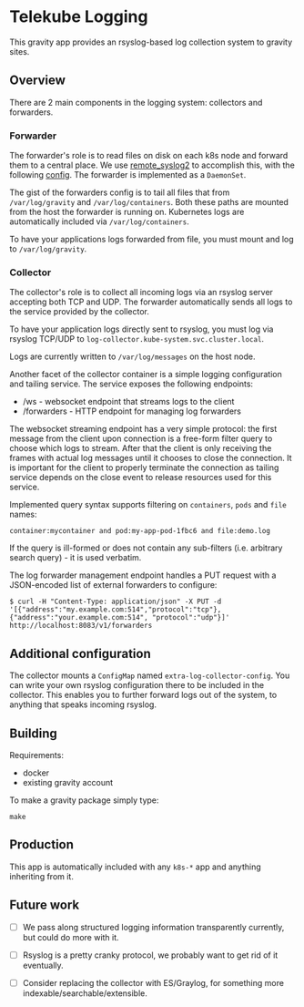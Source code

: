 # Telekube Logging

This gravity app provides an rsyslog-based log collection system to gravity sites.

## Overview

There are 2 main components in the logging system: collectors and forwarders.

### Forwarder

The forwarder's role is to read files on disk on each k8s node and forward them
to a central place. We use [remote_syslog2](https://github.com/papertrail/remote_syslog2)
to accomplish this, with the following [config](images/forwarder/remote_syslog.yml).
The forwarder is implemented as a `DaemonSet`.

The gist of the forwarders config is to tail all files that from `/var/log/gravity`
and `/var/log/containers`. Both these paths are mounted from the host the forwarder
is running on. Kubernetes logs are automatically included via `/var/log/containers`.

To have your applications logs forwarded from file, you must mount and log to
`/var/log/gravity`.

### Collector

The collector's role is to collect all incoming logs via an rsyslog server accepting
both TCP and UDP. The forwarder automatically sends all logs to the service provided
by the collector.

To have your application logs directly sent to rsyslog, you must log via rsyslog
TCP/UDP to `log-collector.kube-system.svc.cluster.local`.

Logs are currently written to `/var/log/messages` on the host node.

Another facet of the collector container is a simple logging configuration and tailing service.
The service exposes the following endpoints:
  - /ws         - websocket endpoint that streams logs to the client
  - /forwarders - HTTP endpoint for managing log forwarders

The websocket streaming endpoint has a very simple protocol: the first message from the client upon
connection is a free-form filter query to choose which logs to stream. After that the client is only
receiving the frames with actual log messages until it chooses to close the connection. It is important
for the client to properly terminate the connection as tailing service depends on the close event to 
release resources used for this service.

Implemented query syntax supports filtering on `containers`, `pods` and `file` names:

```
container:mycontainer and pod:my-app-pod-1fbc6 and file:demo.log
```
If the query is ill-formed or does not contain any sub-filters (i.e. arbitrary search query) - it is used verbatim.

The log forwarder management endpoint handles a PUT request with a JSON-encoded list of external forwarders
to configure:
```shell
$ curl -H "Content-Type: application/json" -X PUT -d '[{"address":"my.example.com:514","protocol":"tcp"},{"address":"your.example.com:514", "protocol":"udp"}]' http://localhost:8083/v1/forwarders
```

## Additional configuration

The collector mounts a `ConfigMap` named `extra-log-collector-config`. You can
write your own rsyslog configuration there to be included in the collector. This
enables you to further forward logs out of the system, to anything that speaks
incoming rsyslog.

## Building

Requirements:

* docker
* existing gravity account

To make a gravity package simply type:

```shell
make
```

## Production

This app is automatically included with any `k8s-*` app and anything inheriting from it.

## Future work

 - [ ] We pass along structured logging information transparently currently, but could do more with it.
 - [ ] Rsyslog is a pretty cranky protocol, we probably want to get rid of it eventually.
 - [ ] Consider replacing the collector with ES/Graylog, for something more indexable/searchable/extensible.

